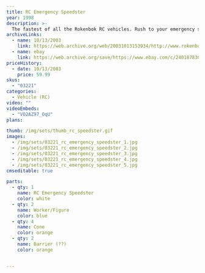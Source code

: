 ```yaml
---
title: RC Emergency Speedster
year: 1998
description: >-
  The fastest of all the Rokenbok RC vehicles. Rush to your emergency site with controllable flashing lights and siren. You turn lights and siren on or off. Includes barricades and cones to secure the area. Requires Start Set and three AA batteries.
archiveLinks:
  - name: 10/13/2003
    link: https://web.archive.org/web/20031013153934/http://www.rokenbok.com/catalog/pd_rcv_speedster.html
  - name: ebay
    link: https://web.archive.org/save/https://www.ebay.com/c/24018783043
priceHistory:
  - date: 10/13/2003
    price: 59.99
skus:
  - "03221"
categories: 
  - Vehicle (RC)
video: ""
videoEmbeds:
  - "VO2AZ97_OqU"
plans:

thumb: /img/sets/thumb_rc_speedster.gif
images:
  - /img/sets/03221_rc_emergency_speedster_1.jpg
  - /img/sets/03221_rc_emergency_speedster_2.jpg
  - /img/sets/03221_rc_emergency_speedster_3.jpg
  - /img/sets/03221_rc_emergency_speedster_4.jpg
  - /img/sets/03221_rc_emergency_speedster_5.jpg
cmseditable: true

parts:
  - qty: 1
    name: RC Emergency Speedster
    color: white
  - qty: 2
    name: Worker/Figure
    color: blue
  - qty: 4
    name: Cone
    color: orange
  - qty: 2
    name: Barrier (??)
    color: orange


---
```

